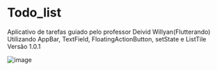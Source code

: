 # Todo_list
Aplicativo de tarefas guiado pelo professor Deivid Willyan(Flutterando)  
Utilizando AppBar, TextField, FloatingActionButton, setState e ListTile  
Versão 1.0.1

![image](https://user-images.githubusercontent.com/73318684/140003670-ca03907a-f083-469f-b3e4-6f6574fd522e.png)

